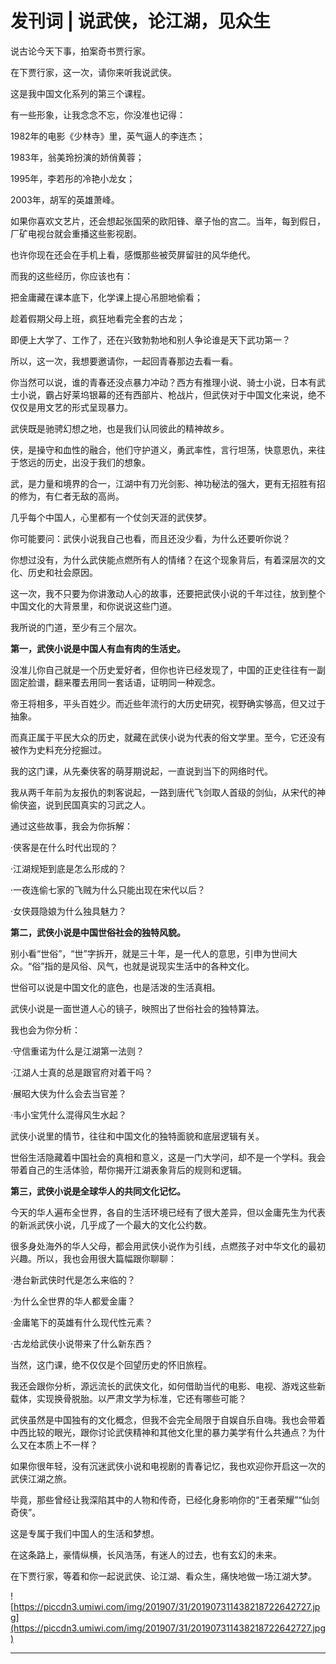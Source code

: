 # 发刊词 | 说武侠，论江湖，见众生

说古论今天下事，拍案奇书贾行家。

在下贾行家，这一次，请你来听我说武侠。

这是我中国文化系列的第三个课程。

有一些形象，让我念念不忘，你没准也记得：

1982年的电影《少林寺》里，英气逼人的李连杰；

1983年，翁美玲扮演的娇俏黄蓉；

1995年，李若彤的冷艳小龙女；

2003年，胡军的英雄萧峰。

如果你喜欢文艺片，还会想起张国荣的欧阳锋、章子怡的宫二。当年，每到假日，厂矿电视台就会重播这些影视剧。

也许你现在还会在手机上看，感慨那些被荧屏留驻的风华绝代。

而我的这些经历，你应该也有：

把金庸藏在课本底下，化学课上提心吊胆地偷看；

趁着假期父母上班，疯狂地看完全套的古龙；

即便上大学了、工作了，还在兴致勃勃地和别人争论谁是天下武功第一？

所以，这一次，我想要邀请你，一起回青春那边去看一看。

你当然可以说，谁的青春还没点暴力冲动？西方有推理小说、骑士小说，日本有武士小说，霸占好莱坞银幕的还有西部片、枪战片，但武侠对于中国文化来说，绝不仅仅是用文艺的形式呈现暴力。

武侠既是驰骋幻想之地，也是我们认同彼此的精神故乡。

侠，是操守和血性的融合，他们守护道义，勇武率性，言行坦荡，快意恩仇，来往于悠远的历史，出没于我们的想象。

武，是力量和境界的合一，江湖中有刀光剑影、神功秘法的强大，更有无招胜有招的修为，有仁者无敌的高尚。

几乎每个中国人，心里都有一个仗剑天涯的武侠梦。

你可能要问：武侠小说我自己也看，而且还没少看，为什么还要听你说？

你想过没有，为什么武侠能点燃所有人的情绪？在这个现象背后，有着深层次的文化、历史和社会原因。

这一次，我不只要为你讲激动人心的故事，还要把武侠小说的千年过往，放到整个中国文化的大背景里，和你说说这些门道。

我所说的门道，至少有三个层次。

 **第一，武侠小说是中国人有血有肉的生活史。**

没准儿你自己就是一个历史爱好者，但你也许已经发现了，中国的正史往往有一副固定脸谱，翻来覆去用同一套话语，证明同一种观念。

帝王将相多，平头百姓少。而近些年流行的大历史研究，视野确实够高，但又过于抽象。

而真正属于平民大众的历史，就藏在武侠小说为代表的俗文学里。至今，它还没有被作为史料充分挖掘过。

我的这门课，从先秦侠客的萌芽期说起，一直说到当下的网络时代。

我从两千年前为友报仇的刺客说起，一路到唐代飞剑取人首级的剑仙，从宋代的神偷侠盗，说到民国真实的习武之人。

通过这些故事，我会为你拆解：

·侠客是在什么时代出现的？

·江湖规矩到底是怎么形成的？

·一夜连偷七家的飞贼为什么只能出现在宋代以后？

·女侠聂隐娘为什么独具魅力？

 **第二，武侠小说是中国世俗社会的独特风貌。**

别小看“世俗”，“世”字拆开，就是三十年，是一代人的意思，引申为世间大众。“俗”指的是风俗、风气，也就是说现实生活中的各种文化。

世俗可以说是中国文化的底色，也是活泼的生活真相。

武侠小说是一面世道人心的镜子，映照出了世俗社会的独特算法。

我也会为你分析：

·守信重诺为什么是江湖第一法则？

·江湖人士真的总是跟官府对着干吗？

·展昭大侠为什么会去当官差？

·韦小宝凭什么混得风生水起？

武侠小说里的情节，往往和中国文化的独特面貌和底层逻辑有关。

世俗生活隐藏着中国社会的真相和意义，这是一门大学问，却不是一个学科。我会带着自己的生活体验，帮你揭开江湖表象背后的规则和逻辑。

 **第三，武侠小说是全球华人的共同文化记忆。**

今天的华人遍布全世界，各自的生活环境已经有了很大差异，但以金庸先生为代表的新派武侠小说，几乎成了一个最大的文化公约数。

很多身处海外的华人父母，都会用武侠小说作为引线，点燃孩子对中华文化的最初兴趣。所以，我也会用很大篇幅跟你聊聊：

·港台新武侠时代是怎么来临的？

·为什么全世界的华人都爱金庸？

·金庸笔下的英雄有什么现代性元素？

·古龙给武侠小说带来了什么新东西？

当然，这门课，绝不仅仅是个回望历史的怀旧旅程。

我还会跟你分析，源远流长的武侠文化，如何借助当代的电影、电视、游戏这些新载体，实现换骨脱胎。以严肃文学为标准，它还有哪些可能？

武侠虽然是中国独有的文化概念，但我不会完全局限于自娱自乐自嗨。我也会带着中西比较的眼光，跟你讨论武侠精神和其他文化里的暴力美学有什么共通点？为什么又在本质上不一样？

如果你很年轻，没有沉迷武侠小说和电视剧的青春记忆，我也欢迎你开启这一次的武侠江湖之旅。

毕竟，那些曾经让我深陷其中的人物和传奇，已经化身影响你的“王者荣耀”“仙剑奇侠”。

这是专属于我们中国人的生活和梦想。

在这条路上，豪情纵横，长风浩荡，有迷人的过去，也有玄幻的未来。

在下贾行家，等着和你一起说武侠、论江湖、看众生，痛快地做一场江湖大梦。

![https://piccdn3.umiwi.com/img/201907/31/201907311438218722642727.jpg](https://piccdn3.umiwi.com/img/201907/31/201907311438218722642727.jpg)

---
